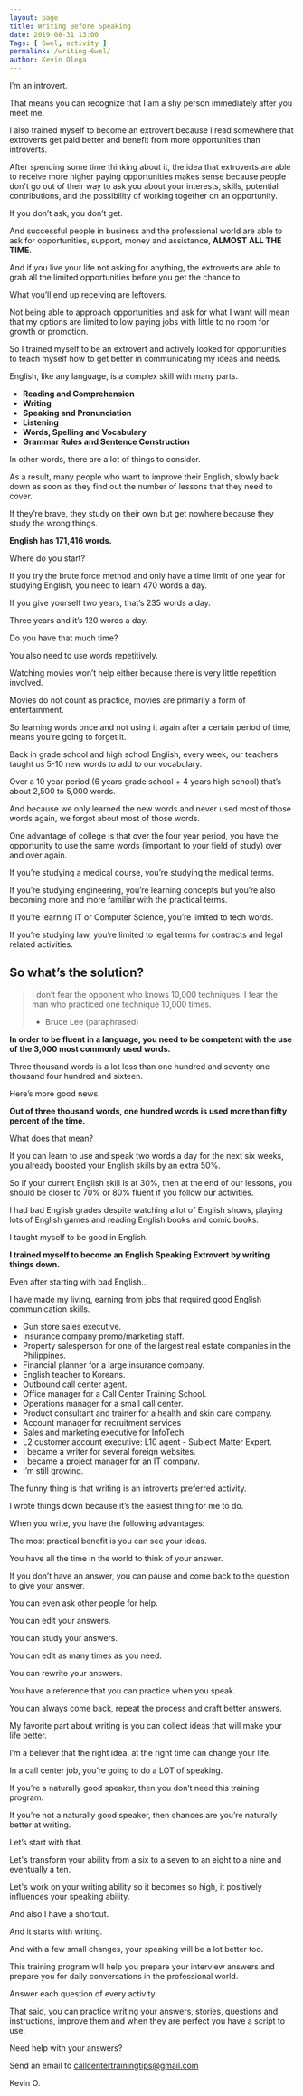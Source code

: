```yaml
--- 
layout: page 
title: Writing Before Speaking 
date: 2019-08-31 13:00
Tags: [ 6wel, activity ]
permalink: /writing-6wel/ 
author: Kevin Olega 
--- 
```

I’m an introvert.

That means you can recognize that I am a shy person immediately after you meet me.

I also trained myself to become an extrovert because I read somewhere that extroverts get paid better and benefit from more opportunities than introverts.

After spending some time thinking about it, the idea that extroverts are able to receive more higher paying opportunities makes sense because people don't go out of their way to ask you about your interests, skills, potential contributions, and the possibility of working together on an opportunity.

If you don’t ask, you don’t get.

And successful people in business and the professional world are able to ask for opportunities, support, money and assistance, **ALMOST ALL THE TIME**.

And if you live your life not asking for anything, the extroverts are able to grab all the limited opportunities before you get the chance to.

What you’ll end up receiving are leftovers.

Not being able to approach opportunities and ask for what I want will mean that my options are limited to low paying jobs with little to no room for growth or promotion. 

So I trained myself to be an extrovert and actively looked for opportunities to teach myself how to get better in communicating my ideas and needs.

English, like any language, is a complex skill with many parts.

- **Reading and Comprehension**
- **Writing**
- **Speaking and Pronunciation**
- **Listening**
- **Words, Spelling and Vocabulary**
- **Grammar Rules and Sentence Construction**

In other words, there are a lot of things to consider.

As a result, many people who want to improve their English, slowly back down as soon as they find out the number of lessons that they need to cover.

If they’re brave, they study on their own but get nowhere because they study the wrong things.

**English has 171,416 words.**

Where do you start?

If you try the brute force method and only have a time limit of one year for studying English, you need to learn 470 words a day.

If you give yourself two years, that’s 235 words a day.

Three years and it’s 120 words a day.

Do you have that much time?

You also need to use words repetitively.

Watching movies won’t help either because there is very little repetition involved.

Movies do not count as practice, movies are primarily a form of entertainment.

So learning words once and not using it again after a certain period of time, means you’re going to forget it.

Back in grade school and high school English, every week, our teachers taught us 5-10 new words to add to our vocabulary.

Over a 10 year period (6 years grade school + 4 years high school) that’s about 2,500 to 5,000 words.

And because we only learned the new words and never used most of those words again, we forgot about most of those words.

One advantage of college is that over the four year period, you have the opportunity to use the same words (important to your field of study) over and over again.

If you’re studying a medical course, you’re studying the medical terms.

If you’re studying engineering, you’re learning concepts but you’re also becoming more and more familiar with the practical terms. 

If you’re learning IT or Computer Science, you’re limited to tech words.

If you’re studying law, you’re limited to legal terms for contracts and legal related activities.

## So what’s the solution?

> I don’t fear the opponent who knows 10,000 techniques.
> I fear the man who practiced one technique 10,000 times.
> - Bruce Lee (paraphrased)

**In order to be fluent in a language, you need to be competent with the use of the 3,000 most commonly used words.**

Three thousand words is a lot less than one hundred and seventy one thousand four hundred and sixteen.

Here’s more good news.

**Out of three thousand words, one hundred words is used more than fifty percent of the time.**

What does that mean?

If you can learn to use and speak two words a day for the next six weeks, you already boosted your English skills by an extra 50%.

So if your current English skill is at 30%, then at the end of our lessons, you should be closer to 70% or 80% fluent if you follow our activities.

I had bad English grades despite watching a lot of English shows, playing lots of English games and reading English books and comic books.

I taught myself to be good in English.

**I trained myself to become an English Speaking Extrovert by writing things down.**

Even after starting with bad English…

I have made my living, earning from jobs that required good English communication skills.

- Gun store sales executive.
- Insurance company promo/marketing staff.
- Property salesperson for one of the largest real estate companies in the Philippines.
- Financial planner for a large insurance company.
- English teacher to Koreans.
- Outbound call center agent.
- Office manager for a Call Center Training School.
- Operations manager for a small call center.
- Product consultant and trainer for a health and skin care company.
- Account manager for recruitment services
- Sales and marketing executive for InfoTech.
- L2 customer account executive: L10 agent - Subject Matter Expert.
- I became a writer for several foreign websites.
- I became a project manager for an IT company.
- I’m still growing.

The funny thing is that writing is an introverts preferred activity. 

I wrote things down because it’s the easiest thing for me to do.

When you write, you have the following advantages:

The most practical benefit is you can see your ideas.

You have all the time in the world to think of your answer.

If you don’t have an answer, you can pause and come back to the question to give your answer. 

You can even ask other people for help.

You can edit your answers.

You can study your answers.

You can edit as many times as you need.

You can rewrite your answers.

You have a reference that you can practice when you speak.

You can always come back, repeat the process and craft better answers.

My favorite part about writing is you can collect ideas that will make your life better.

I’m a believer that the right idea, at the right time can change your life.

In a call center job, you’re going to do a LOT of speaking.

If you’re a naturally good speaker, then you don’t need this training program.

If you’re not a naturally good speaker, then chances are you’re naturally better at writing.

Let’s start with that. 

Let's transform your ability from a six to a seven to an eight to a nine and eventually a ten.

Let's work on your writing ability so it becomes so high, it positively influences your speaking ability.

And also I have a shortcut.

And it starts with writing.

And with a few small changes, your speaking will be a lot better too.

This training program will help you prepare your interview answers and prepare you for daily conversations in the professional world.

Answer each question of every activity.

That said, you can practice writing your answers, stories, questions and instructions, improve them and when they are perfect you have a script to use.

Need help with your answers?

Send an email to callcentertrainingtips@gmail.com

Kevin O.